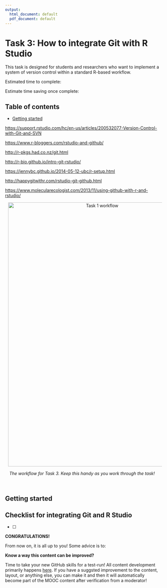```yaml
---
output:
  html_document: default
  pdf_document: default
---
```


# Task 3: How to integrate Git with R Studio

This task is designed for students and researchers who want to implement a system of version control within a standard R-based workflow.

Estimated time to complete: 

Estimate time saving once complete: 

## Table of contents

* [Getting started](#Getting_started)

https://support.rstudio.com/hc/en-us/articles/200532077-Version-Control-with-Git-and-SVN

https://www.r-bloggers.com/rstudio-and-github/

http://r-pkgs.had.co.nz/git.html

http://r-bio.github.io/intro-git-rstudio/

https://jennybc.github.io/2014-05-12-ubc/r-setup.html

http://happygitwithr.com/rstudio-git-github.html

https://www.molecularecologist.com/2013/11/using-github-with-r-and-rstudio/



<p align="center">
  <img src="        " alt="Task 1 workflow" width="600" height="861" style="margin-right: 30px; margin-left: 10px;" onmouseover="this.width='1200'; this.height='1722'" onmouseout="this.width='600'; this.height='861'">
</p>

<p align="center"><i>The workflow for Task 3. Keep this handy as you work through the task!</i></p>

<br/>

## Getting started <a name="Getting_started"></a>



## Checklist for integrating Git and R Studio <a name="Checklist"></a>


- [ ] 


**CONGRATULATIONS!** 



From now on, it is all up to you! Some advice is to:


**Know a way this content can be improved?**

Time to take your new GitHub skills for a test-run! All content development primarily happens [here](https://github.com/OpenScienceMOOC/Module-5-Open-Research-Software-and-Open-Source/blob/master/content_development/Task_3.md). If you have a suggsted improvement to the content, layout, or anything else, you can make it and then it will automatically become part of the MOOC content after verification from a moderator! 
